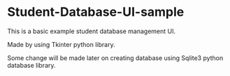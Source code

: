 # Student-Database-UI-sample

This is a basic example student database management UI.

Made by using Tkinter python library.

Some change will be made later on creating database using Sqlite3 python database library. 
